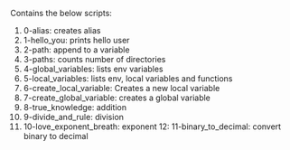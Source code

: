 Contains the below scripts: 
1. 0-alias: creates alias
2. 1-hello_you: prints hello user
3. 2-path: append to a variable
4. 3-paths: counts number of directories
5. 4-global_variables: lists env variables
6. 5-local_variables: lists env, local variables and functions
7. 6-create_local_variable: Creates a new local variable
8. 7-create_global_variable: creates a global variable
9. 8-true_knowledge: addition
10. 9-divide_and_rule: division
11. 10-love_exponent_breath: exponent
12: 11-binary_to_decimal: convert binary to decimal
